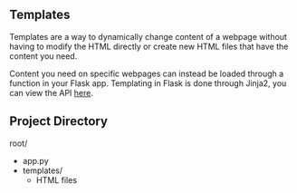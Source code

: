 ## Templates

Templates are a way to dynamically change content of a webpage without having to modify the HTML directly or create new HTML files that have the content you need.

Content you need on specific webpages can instead be loaded through a function in your Flask app. Templating in Flask is done through Jinja2, you can view the API [here](http://jinja.pocoo.org).

## Project Directory

root/
 - app.py
 - templates/
    - HTML files
